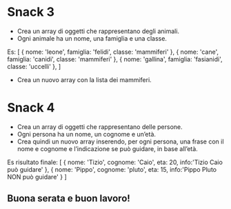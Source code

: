 # Snack 3

- Crea un array di oggetti che rappresentano degli animali.
- Ogni animale ha un nome, una famiglia e una classe.

Es:
[
{ nome: 'leone', famiglia: 'felidi', classe: 'mammiferi' },
{ nome: 'cane', famiglia: 'canidi', classe: 'mammiferi' },
{ nome: 'gallina', famiglia: 'fasianidi', classe: 'uccelli' },
]

- Crea un nuovo array con la lista dei mammiferi.

# Snack 4

- Crea un array di oggetti che rappresentano delle persone.
- Ogni persona ha un nome, un cognome e un’età.
- Crea quindi un nuovo array inserendo, per ogni persona, una frase con il nome e cognome e l’indicazione se può guidare, in base all’età.

Es risultato finale:
[
{ nome: 'Tizio', cognome: 'Caio', eta: 20, info:'Tizio Caio può guidare' },
{ nome: 'Pippo', cognome: 'pluto', eta: 15, info:'Pippo Pluto NON può guidare' }
]

## Buona serata e buon lavoro!
